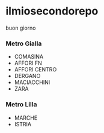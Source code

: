 # ilmiosecondorepo
buon giorno
### Metro Gialla
- COMASINA
- AFFORI FN
- AFFORI CENTRO
- DERGANO
- MACIACCHINI
- ZARA
### Metro Lilla
- MARCHE
- ISTRIA